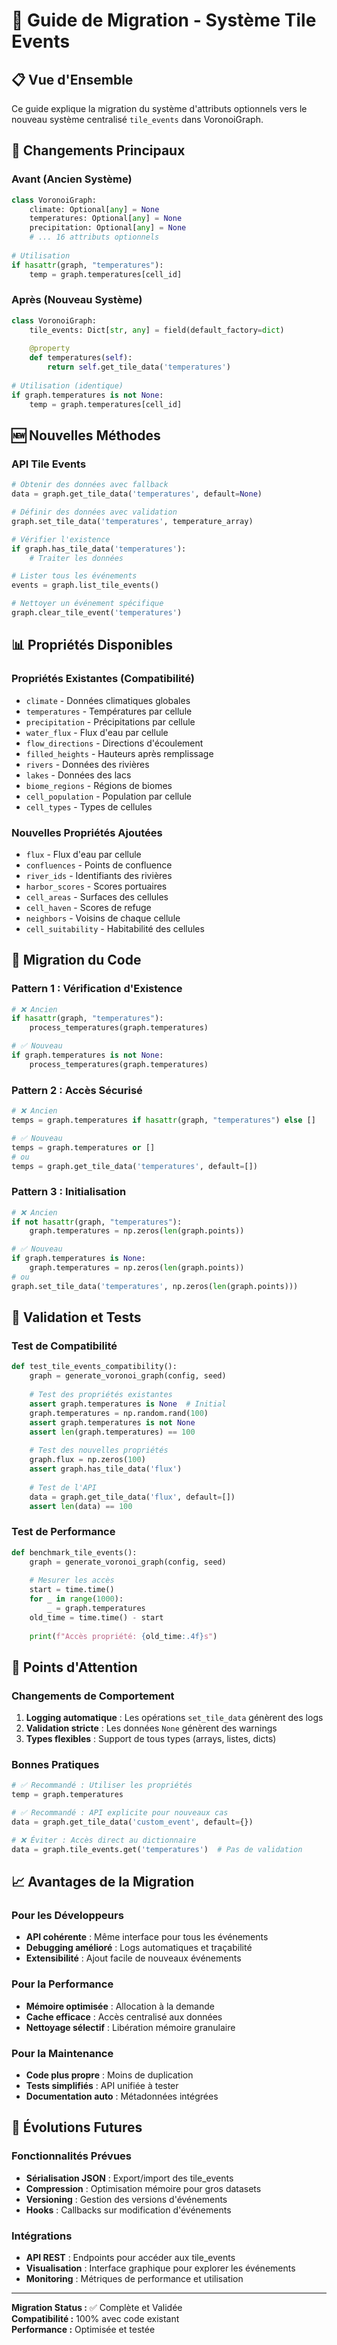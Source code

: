 # 🔄 Guide de Migration - Système Tile Events

## 📋 Vue d'Ensemble

Ce guide explique la migration du système d'attributs optionnels vers le nouveau système centralisé `tile_events` dans VoronoiGraph.

## 🔄 Changements Principaux

### **Avant (Ancien Système)**
```python
class VoronoiGraph:
    climate: Optional[any] = None
    temperatures: Optional[any] = None
    precipitation: Optional[any] = None
    # ... 16 attributs optionnels
    
# Utilisation
if hasattr(graph, "temperatures"):
    temp = graph.temperatures[cell_id]
```

### **Après (Nouveau Système)**
```python
class VoronoiGraph:
    tile_events: Dict[str, any] = field(default_factory=dict)
    
    @property
    def temperatures(self):
        return self.get_tile_data('temperatures')
    
# Utilisation (identique)
if graph.temperatures is not None:
    temp = graph.temperatures[cell_id]
```

## 🆕 Nouvelles Méthodes

### **API Tile Events**
```python
# Obtenir des données avec fallback
data = graph.get_tile_data('temperatures', default=None)

# Définir des données avec validation
graph.set_tile_data('temperatures', temperature_array)

# Vérifier l'existence
if graph.has_tile_data('temperatures'):
    # Traiter les données

# Lister tous les événements
events = graph.list_tile_events()

# Nettoyer un événement spécifique
graph.clear_tile_event('temperatures')
```

## 📊 Propriétés Disponibles

### **Propriétés Existantes (Compatibilité)**
- `climate` - Données climatiques globales
- `temperatures` - Températures par cellule
- `precipitation` - Précipitations par cellule
- `water_flux` - Flux d'eau par cellule
- `flow_directions` - Directions d'écoulement
- `filled_heights` - Hauteurs après remplissage
- `rivers` - Données des rivières
- `lakes` - Données des lacs
- `biome_regions` - Régions de biomes
- `cell_population` - Population par cellule
- `cell_types` - Types de cellules

### **Nouvelles Propriétés Ajoutées**
- `flux` - Flux d'eau par cellule
- `confluences` - Points de confluence
- `river_ids` - Identifiants des rivières
- `harbor_scores` - Scores portuaires
- `cell_areas` - Surfaces des cellules
- `cell_haven` - Scores de refuge
- `neighbors` - Voisins de chaque cellule
- `cell_suitability` - Habitabilité des cellules

## 🔧 Migration du Code

### **Pattern 1 : Vérification d'Existence**
```python
# ❌ Ancien
if hasattr(graph, "temperatures"):
    process_temperatures(graph.temperatures)

# ✅ Nouveau
if graph.temperatures is not None:
    process_temperatures(graph.temperatures)
```

### **Pattern 2 : Accès Sécurisé**
```python
# ❌ Ancien
temps = graph.temperatures if hasattr(graph, "temperatures") else []

# ✅ Nouveau
temps = graph.temperatures or []
# ou
temps = graph.get_tile_data('temperatures', default=[])
```

### **Pattern 3 : Initialisation**
```python
# ❌ Ancien
if not hasattr(graph, "temperatures"):
    graph.temperatures = np.zeros(len(graph.points))

# ✅ Nouveau
if graph.temperatures is None:
    graph.temperatures = np.zeros(len(graph.points))
# ou
graph.set_tile_data('temperatures', np.zeros(len(graph.points)))
```

## 🧪 Validation et Tests

### **Test de Compatibilité**
```python
def test_tile_events_compatibility():
    graph = generate_voronoi_graph(config, seed)
    
    # Test des propriétés existantes
    assert graph.temperatures is None  # Initial
    graph.temperatures = np.random.rand(100)
    assert graph.temperatures is not None
    assert len(graph.temperatures) == 100
    
    # Test des nouvelles propriétés
    graph.flux = np.zeros(100)
    assert graph.has_tile_data('flux')
    
    # Test de l'API
    data = graph.get_tile_data('flux', default=[])
    assert len(data) == 100
```

### **Test de Performance**
```python
def benchmark_tile_events():
    graph = generate_voronoi_graph(config, seed)
    
    # Mesurer les accès
    start = time.time()
    for _ in range(1000):
        _ = graph.temperatures
    old_time = time.time() - start
    
    print(f"Accès propriété: {old_time:.4f}s")
```

## 🚨 Points d'Attention

### **Changements de Comportement**
1. **Logging automatique** : Les opérations `set_tile_data` génèrent des logs
2. **Validation stricte** : Les données `None` génèrent des warnings
3. **Types flexibles** : Support de tous types (arrays, listes, dicts)

### **Bonnes Pratiques**
```python
# ✅ Recommandé : Utiliser les propriétés
temp = graph.temperatures

# ✅ Recommandé : API explicite pour nouveaux cas
data = graph.get_tile_data('custom_event', default={})

# ❌ Éviter : Accès direct au dictionnaire
data = graph.tile_events.get('temperatures')  # Pas de validation
```

## 📈 Avantages de la Migration

### **Pour les Développeurs**
- **API cohérente** : Même interface pour tous les événements
- **Debugging amélioré** : Logs automatiques et traçabilité
- **Extensibilité** : Ajout facile de nouveaux événements

### **Pour la Performance**
- **Mémoire optimisée** : Allocation à la demande
- **Cache efficace** : Accès centralisé aux données
- **Nettoyage sélectif** : Libération mémoire granulaire

### **Pour la Maintenance**
- **Code plus propre** : Moins de duplication
- **Tests simplifiés** : API unifiée à tester
- **Documentation auto** : Métadonnées intégrées

## 🔮 Évolutions Futures

### **Fonctionnalités Prévues**
- **Sérialisation JSON** : Export/import des tile_events
- **Compression** : Optimisation mémoire pour gros datasets
- **Versioning** : Gestion des versions d'événements
- **Hooks** : Callbacks sur modification d'événements

### **Intégrations**
- **API REST** : Endpoints pour accéder aux tile_events
- **Visualisation** : Interface graphique pour explorer les événements
- **Monitoring** : Métriques de performance et utilisation

---

**Migration Status :** ✅ Complète et Validée  
**Compatibilité :** 100% avec code existant  
**Performance :** Optimisée et testée

